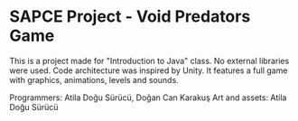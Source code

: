 # SAPCE Project - Void Predators Game

This is a project made for "Introduction to Java" class. No external libraries were used. Code architecture was inspired by Unity. It features a full game with graphics, animations, levels and sounds.

Programmers: Atila Doğu Sürücü, Doğan Can Karakuş
Art and assets: Atila Doğu Sürücü
